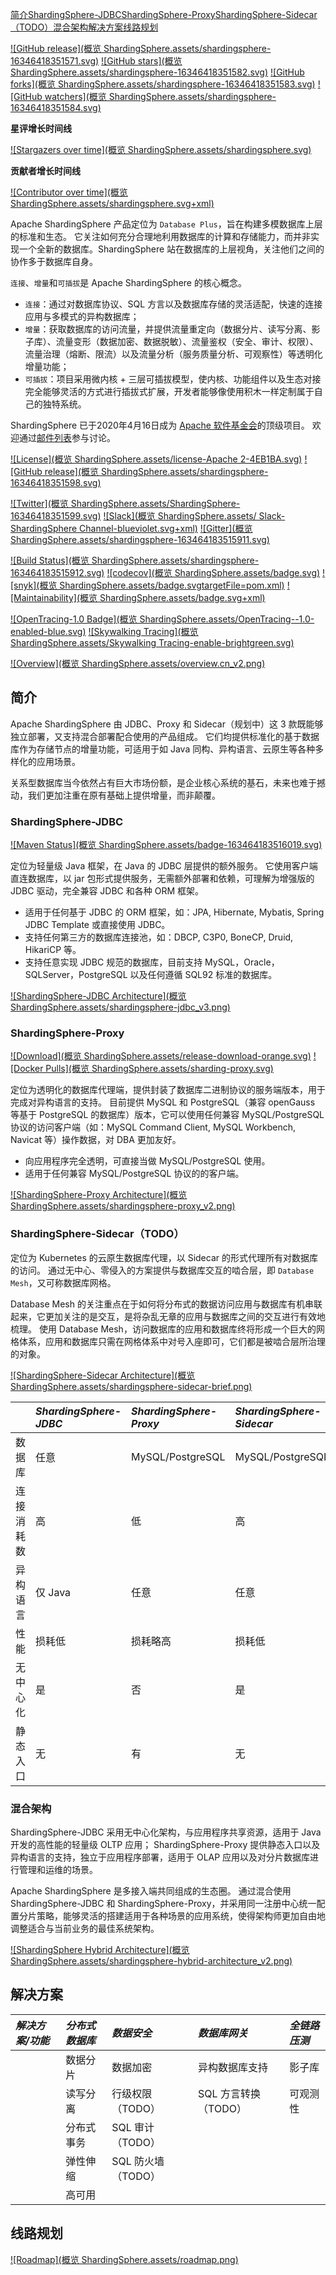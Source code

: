 [简介](https://shardingsphere.apache.org/document/current/cn/overview/#简介)[ShardingSphere-JDBC](https://shardingsphere.apache.org/document/current/cn/overview/#shardingsphere-jdbc)[ShardingSphere-Proxy](https://shardingsphere.apache.org/document/current/cn/overview/#shardingsphere-proxy)[ShardingSphere-Sidecar（TODO）](https://shardingsphere.apache.org/document/current/cn/overview/#shardingsphere-sidecartodo)[混合架构](https://shardingsphere.apache.org/document/current/cn/overview/#混合架构)[解决方案](https://shardingsphere.apache.org/document/current/cn/overview/#解决方案)[线路规划](https://shardingsphere.apache.org/document/current/cn/overview/#线路规划)

[![GitHub release](概览  ShardingSphere.assets/shardingsphere-16346418351571.svg)](https://github.com/apache/shardingsphere/releases) [![GitHub stars](概览  ShardingSphere.assets/shardingsphere-16346418351582.svg)](https://github.com/apache/shardingsphere/stargazers) [![GitHub forks](概览  ShardingSphere.assets/shardingsphere-16346418351583.svg)](https://github.com/apache/shardingsphere/fork) [![GitHub watchers](概览  ShardingSphere.assets/shardingsphere-16346418351584.svg)](https://github.com/apache/shardingsphere/watchers)

**星评增长时间线**

[![Stargazers over time](概览  ShardingSphere.assets/shardingsphere.svg)](https://starchart.cc/apache/shardingsphere)

**贡献者增长时间线**

[![Contributor over time](概览  ShardingSphere.assets/shardingsphere.svg+xml)](https://www.apiseven.com/en/contributor-graph?chart=contributorOverTime&repo=apache/shardingsphere)

Apache ShardingSphere 产品定位为 `Database Plus`，旨在构建多模数据库上层的标准和生态。 它关注如何充分合理地利用数据库的计算和存储能力，而并非实现一个全新的数据库。ShardingSphere 站在数据库的上层视角，关注他们之间的协作多于数据库自身。

`连接`、`增量`和`可插拔`是 Apache ShardingSphere 的核心概念。

- `连接`：通过对数据库协议、SQL 方言以及数据库存储的灵活适配，快速的连接应用与多模式的异构数据库；
- `增量`：获取数据库的访问流量，并提供流量重定向（数据分片、读写分离、影子库）、流量变形（数据加密、数据脱敏）、流量鉴权（安全、审计、权限）、流量治理（熔断、限流）以及流量分析（服务质量分析、可观察性）等透明化增量功能；
- `可插拔`：项目采用微内核 + 三层可插拔模型，使内核、功能组件以及生态对接完全能够灵活的方式进行插拔式扩展，开发者能够像使用积木一样定制属于自己的独特系统。

ShardingSphere 已于2020年4月16日成为 [Apache 软件基金会](https://apache.org/index.html#projects-list)的顶级项目。 欢迎通过[邮件列表](mailto:dev@shardingsphere.apache.org)参与讨论。

[![License](概览  ShardingSphere.assets/license-Apache 2-4EB1BA.svg)](https://www.apache.org/licenses/LICENSE-2.0.html) [![GitHub release](概览  ShardingSphere.assets/shardingsphere-16346418351598.svg)](https://github.com/apache/shardingsphere/releases)

[![Twitter](概览  ShardingSphere.assets/ShardingSphere-16346418351599.svg)](https://twitter.com/ShardingSphere) [![Slack](概览  ShardingSphere.assets/ Slack-ShardingSphere Channel-blueviolet.svg+xml)](https://join.slack.com/t/apacheshardingsphere/shared_invite/zt-sbdde7ie-SjDqo9~I4rYcR18bq0SYTg) [![Gitter](概览  ShardingSphere.assets/shardingsphere-163464183515911.svg)](https://gitter.im/shardingsphere/Lobby)

[![Build Status](概览  ShardingSphere.assets/shardingsphere-163464183515912.svg)](https://travis-ci.org/apache/shardingsphere) [![codecov](概览  ShardingSphere.assets/badge.svg)](https://codecov.io/gh/apache/shardingsphere) [![snyk](概览  ShardingSphere.assets/badge.svgtargetFile=pom.xml)](https://snyk.io/test/github/apache/shardingsphere?targetFile=pom.xml) [![Maintainability](概览  ShardingSphere.assets/badge.svg+xml)](https://cloud.quality-gate.com/dashboard/branches/30#overview)

[![OpenTracing-1.0 Badge](概览  ShardingSphere.assets/OpenTracing--1.0-enabled-blue.svg)](http://opentracing.io/) [![Skywalking Tracing](概览  ShardingSphere.assets/Skywalking Tracing-enable-brightgreen.svg)](https://github.com/apache/skywalking)

[![Overview](概览  ShardingSphere.assets/overview.cn_v2.png)](https://shardingsphere.apache.org/document/current/img/overview.cn_v2.png)

## 简介

Apache ShardingSphere 由 JDBC、Proxy 和 Sidecar（规划中）这 3 款既能够独立部署，又支持混合部署配合使用的产品组成。 它们均提供标准化的基于数据库作为存储节点的增量功能，可适用于如 Java 同构、异构语言、云原生等各种多样化的应用场景。

关系型数据库当今依然占有巨大市场份额，是企业核心系统的基石，未来也难于撼动，我们更加注重在原有基础上提供增量，而非颠覆。

### ShardingSphere-JDBC

[![Maven Status](概览  ShardingSphere.assets/badge-163464183516019.svg)](https://mvnrepository.com/artifact/org.apache.shardingsphere/shardingsphere-jdbc)

定位为轻量级 Java 框架，在 Java 的 JDBC 层提供的额外服务。 它使用客户端直连数据库，以 jar 包形式提供服务，无需额外部署和依赖，可理解为增强版的 JDBC 驱动，完全兼容 JDBC 和各种 ORM 框架。

- 适用于任何基于 JDBC 的 ORM 框架，如：JPA, Hibernate, Mybatis, Spring JDBC Template 或直接使用 JDBC。
- 支持任何第三方的数据库连接池，如：DBCP, C3P0, BoneCP, Druid, HikariCP 等。
- 支持任意实现 JDBC 规范的数据库，目前支持 MySQL，Oracle，SQLServer，PostgreSQL 以及任何遵循 SQL92 标准的数据库。

[![ShardingSphere-JDBC Architecture](概览  ShardingSphere.assets/shardingsphere-jdbc_v3.png)](https://shardingsphere.apache.org/document/current/img/shardingsphere-jdbc_v3.png)

### ShardingSphere-Proxy

[![Download](概览  ShardingSphere.assets/release-download-orange.svg)](https://apache.org/dyn/closer.cgi?path=shardingsphere/5.0.0-beta/apache-shardingsphere-5.0.0-beta-shardingsphere-proxy-bin.tar.gz) [![Docker Pulls](概览  ShardingSphere.assets/sharding-proxy.svg)](https://store.docker.com/community/images/apache/sharding-proxy)

定位为透明化的数据库代理端，提供封装了数据库二进制协议的服务端版本，用于完成对异构语言的支持。 目前提供 MySQL 和 PostgreSQL（兼容 openGauss 等基于 PostgreSQL 的数据库）版本，它可以使用任何兼容 MySQL/PostgreSQL 协议的访问客户端（如：MySQL Command Client, MySQL Workbench, Navicat 等）操作数据，对 DBA 更加友好。

- 向应用程序完全透明，可直接当做 MySQL/PostgreSQL 使用。
- 适用于任何兼容 MySQL/PostgreSQL 协议的的客户端。

[![ShardingSphere-Proxy Architecture](概览  ShardingSphere.assets/shardingsphere-proxy_v2.png)](https://shardingsphere.apache.org/document/current/img/shardingsphere-proxy_v2.png)

### ShardingSphere-Sidecar（TODO）

定位为 Kubernetes 的云原生数据库代理，以 Sidecar 的形式代理所有对数据库的访问。 通过无中心、零侵入的方案提供与数据库交互的啮合层，即 `Database Mesh`，又可称数据库网格。

Database Mesh 的关注重点在于如何将分布式的数据访问应用与数据库有机串联起来，它更加关注的是交互，是将杂乱无章的应用与数据库之间的交互进行有效地梳理。 使用 Database Mesh，访问数据库的应用和数据库终将形成一个巨大的网格体系，应用和数据库只需在网格体系中对号入座即可，它们都是被啮合层所治理的对象。

[![ShardingSphere-Sidecar Architecture](概览  ShardingSphere.assets/shardingsphere-sidecar-brief.png)](https://shardingsphere.apache.org/document/current/img/shardingsphere-sidecar-brief.png)

|            | *ShardingSphere-JDBC* | *ShardingSphere-Proxy* | *ShardingSphere-Sidecar* |
| :--------- | :-------------------- | :--------------------- | :----------------------- |
| 数据库     | 任意                  | MySQL/PostgreSQL       | MySQL/PostgreSQL         |
| 连接消耗数 | 高                    | 低                     | 高                       |
| 异构语言   | 仅 Java               | 任意                   | 任意                     |
| 性能       | 损耗低                | 损耗略高               | 损耗低                   |
| 无中心化   | 是                    | 否                     | 是                       |
| 静态入口   | 无                    | 有                     | 无                       |

### 混合架构

ShardingSphere-JDBC 采用无中心化架构，与应用程序共享资源，适用于 Java 开发的高性能的轻量级 OLTP 应用； ShardingSphere-Proxy 提供静态入口以及异构语言的支持，独立于应用程序部署，适用于 OLAP 应用以及对分片数据库进行管理和运维的场景。

Apache ShardingSphere 是多接入端共同组成的生态圈。 通过混合使用 ShardingSphere-JDBC 和 ShardingSphere-Proxy，并采用同一注册中心统一配置分片策略，能够灵活的搭建适用于各种场景的应用系统，使得架构师更加自由地调整适合与当前业务的最佳系统架构。

[![ShardingSphere Hybrid Architecture](概览  ShardingSphere.assets/shardingsphere-hybrid-architecture_v2.png)](https://shardingsphere.apache.org/document/current/img/shardingsphere-hybrid-architecture_v2.png)

## 解决方案

| *解决方案/功能* | *分布式数据库* | *数据安全*         | *数据库网关*         | *全链路压测* |
| :-------------- | :------------- | :----------------- | :------------------- | :----------- |
|                 | 数据分片       | 数据加密           | 异构数据库支持       | 影子库       |
|                 | 读写分离       | 行级权限（TODO）   | SQL 方言转换（TODO） | 可观测性     |
|                 | 分布式事务     | SQL 审计（TODO）   |                      |              |
|                 | 弹性伸缩       | SQL 防火墙（TODO） |                      |              |
|                 | 高可用         |                    |                      |              |

## 线路规划

[![Roadmap](概览  ShardingSphere.assets/roadmap.png)](https://shardingsphere.apache.org/document/current/img/roadmap.png)